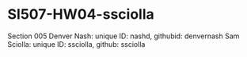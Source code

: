 # SI507-HW04-ssciolla
Section 005
Denver Nash: unique ID: nashd, githubid: denvernash
Sam Sciolla: unique ID: ssciolla, github: ssciolla
